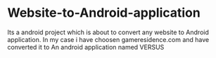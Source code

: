 # Website-to-Android-application
Its a android project which is about to convert any website to Android application. In my case i have choosen gameresidence.com and have converted it to An android application named VERSUS
